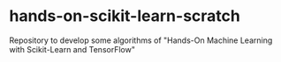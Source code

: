 # hands-on-scikit-learn-scratch
Repository to develop some algorithms of "Hands-On Machine Learning with Scikit-Learn and TensorFlow"
